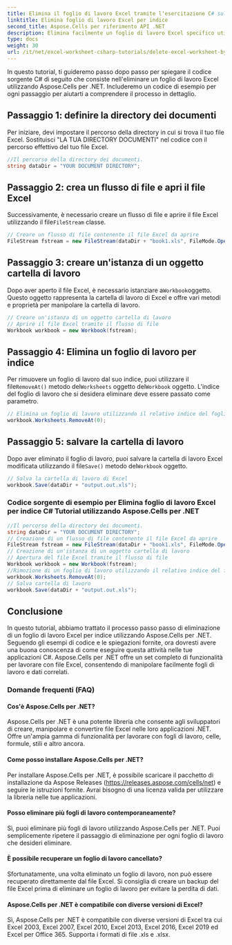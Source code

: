 ```yaml
---
title: Elimina il foglio di lavoro Excel tramite l'esercitazione C# sull'indice
linktitle: Elimina foglio di lavoro Excel per indice
second_title: Aspose.Cells per riferimento API .NET
description: Elimina facilmente un foglio di lavoro Excel specifico utilizzando Aspose.Cells per .NET. Tutorial dettagliato con esempi di codice.
type: docs
weight: 30
url: /it/net/excel-worksheet-csharp-tutorials/delete-excel-worksheet-by-index-csharp-tutorial/
---
```

In questo tutorial, ti guideremo passo dopo passo per spiegare il codice sorgente C# di seguito che consiste nell'eliminare un foglio di lavoro Excel utilizzando Aspose.Cells per .NET. Includeremo un codice di esempio per ogni passaggio per aiutarti a comprendere il processo in dettaglio.

## Passaggio 1: definire la directory dei documenti

Per iniziare, devi impostare il percorso della directory in cui si trova il tuo file Excel. Sostituisci "LA TUA DIRECTORY DOCUMENTI" nel codice con il percorso effettivo del tuo file Excel.

```csharp
//Il percorso della directory dei documenti.
string dataDir = "YOUR DOCUMENT DIRECTORY";
```

## Passaggio 2: crea un flusso di file e apri il file Excel

 Successivamente, è necessario creare un flusso di file e aprire il file Excel utilizzando il file`FileStream` classe.

```csharp
// Creare un flusso di file contenente il file Excel da aprire
FileStream fstream = new FileStream(dataDir + "book1.xls", FileMode.Open);
```

## Passaggio 3: creare un'istanza di un oggetto cartella di lavoro

 Dopo aver aperto il file Excel, è necessario istanziare a`Workbook`oggetto. Questo oggetto rappresenta la cartella di lavoro di Excel e offre vari metodi e proprietà per manipolare la cartella di lavoro.

```csharp
// Creare un'istanza di un oggetto cartella di lavoro
// Aprire il file Excel tramite il flusso di file
Workbook workbook = new Workbook(fstream);
```

## Passaggio 4: Elimina un foglio di lavoro per indice

 Per rimuovere un foglio di lavoro dal suo indice, puoi utilizzare il file`RemoveAt()` metodo del`Worksheets` oggetto del`Workbook` oggetto. L'indice del foglio di lavoro che si desidera eliminare deve essere passato come parametro.

```csharp
// Elimina un foglio di lavoro utilizzando il relativo indice del foglio
workbook.Worksheets.RemoveAt(0);
```

## Passaggio 5: salvare la cartella di lavoro

 Dopo aver eliminato il foglio di lavoro, puoi salvare la cartella di lavoro Excel modificata utilizzando il file`Save()` metodo del`Workbook` oggetto.

```csharp
// Salva la cartella di lavoro di Excel
workbook.Save(dataDir + "output.out.xls");
```


### Codice sorgente di esempio per Elimina foglio di lavoro Excel per indice C# Tutorial utilizzando Aspose.Cells per .NET 
```csharp
//Il percorso della directory dei documenti.
string dataDir = "YOUR DOCUMENT DIRECTORY";
// Creazione di un flusso di file contenente il file Excel da aprire
FileStream fstream = new FileStream(dataDir + "book1.xls", FileMode.Open);
// Creazione di un'istanza di un oggetto cartella di lavoro
// Apertura del file Excel tramite il flusso di file
Workbook workbook = new Workbook(fstream);
//Rimozione di un foglio di lavoro utilizzando il relativo indice del foglio
workbook.Worksheets.RemoveAt(0);
// Salva cartella di lavoro
workbook.Save(dataDir + "output.out.xls");
```

## Conclusione

In questo tutorial, abbiamo trattato il processo passo passo di eliminazione di un foglio di lavoro Excel per indice utilizzando Aspose.Cells per .NET. Seguendo gli esempi di codice e le spiegazioni fornite, ora dovresti avere una buona conoscenza di come eseguire questa attività nelle tue applicazioni C#. Aspose.Cells per .NET offre un set completo di funzionalità per lavorare con file Excel, consentendo di manipolare facilmente fogli di lavoro e dati correlati.

### Domande frequenti (FAQ)

#### Cos'è Aspose.Cells per .NET?

Aspose.Cells per .NET è una potente libreria che consente agli sviluppatori di creare, manipolare e convertire file Excel nelle loro applicazioni .NET. Offre un'ampia gamma di funzionalità per lavorare con fogli di lavoro, celle, formule, stili e altro ancora.

#### Come posso installare Aspose.Cells per .NET?

Per installare Aspose.Cells per .NET, è possibile scaricare il pacchetto di installazione da Aspose Releases (https://releases.aspose.com/cells/net) e seguire le istruzioni fornite. Avrai bisogno di una licenza valida per utilizzare la libreria nelle tue applicazioni.

#### Posso eliminare più fogli di lavoro contemporaneamente?

Sì, puoi eliminare più fogli di lavoro utilizzando Aspose.Cells per .NET. Puoi semplicemente ripetere il passaggio di eliminazione per ogni foglio di lavoro che desideri eliminare.

#### È possibile recuperare un foglio di lavoro cancellato?

Sfortunatamente, una volta eliminato un foglio di lavoro, non può essere recuperato direttamente dal file Excel. Si consiglia di creare un backup del file Excel prima di eliminare un foglio di lavoro per evitare la perdita di dati.

#### Aspose.Cells per .NET è compatibile con diverse versioni di Excel?

Sì, Aspose.Cells per .NET è compatibile con diverse versioni di Excel tra cui Excel 2003, Excel 2007, Excel 2010, Excel 2013, Excel 2016, Excel 2019 ed Excel per Office 365. Supporta i formati di file .xls e .xlsx.